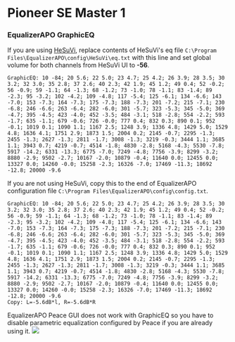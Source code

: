 # Pioneer SE Master 1
### EqualizerAPO GraphicEQ
If you are using [HeSuVi](https://sourceforge.net/projects/hesuvi/), replace contents of HeSuVi's eq file `C:\Program Files\EqualizerAPO\config\HeSuVi\eq.txt` with this line and set global volume for both channels from HeSuVi UI to **-56**.
```
GraphicEQ: 10 -84; 20 5.6; 22 5.0; 23 4.7; 25 4.2; 26 3.9; 28 3.5; 30 3.2; 32 3.0; 35 2.8; 37 2.6; 40 2.3; 42 1.9; 45 1.2; 49 0.4; 52 -0.2; 56 -0.9; 59 -1.1; 64 -1.3; 68 -1.2; 73 -1.0; 78 -1.1; 83 -1.4; 89 -2.3; 95 -3.2; 102 -4.2; 109 -4.8; 117 -5.4; 125 -6.1; 134 -6.6; 143 -7.0; 153 -7.3; 164 -7.3; 175 -7.3; 188 -7.3; 201 -7.2; 215 -7.1; 230 -6.8; 246 -6.6; 263 -6.4; 282 -6.0; 301 -5.7; 323 -5.3; 345 -5.0; 369 -4.7; 395 -4.5; 423 -4.0; 452 -3.5; 484 -3.1; 518 -2.8; 554 -2.2; 593 -1.7; 635 -1.1; 679 -0.6; 726 -0.0; 777 0.4; 832 0.3; 890 0.1; 952 -0.1; 1019 0.1; 1090 1.1; 1167 2.5; 1248 3.9; 1336 4.8; 1429 5.0; 1529 4.8; 1636 4.1; 1751 2.9; 1873 1.5; 2004 0.2; 2145 -0.7; 2295 -1.3; 2455 -1.3; 2627 -1.3; 2811 -1.7; 3008 -1.3; 3219 -0.3; 3444 1.1; 3685 1.1; 3943 0.7; 4219 -0.7; 4514 -1.8; 4830 -2.8; 5168 -4.3; 5530 -7.8; 5917 -14.2; 6331 -13.3; 6775 -7.0; 7249 -4.8; 7756 -3.9; 8299 -3.2; 8880 -2.9; 9502 -2.7; 10167 -2.0; 10879 -0.4; 11640 0.0; 12455 0.0; 13327 0.0; 14260 -0.0; 15258 -2.3; 16326 -7.0; 17469 -11.3; 18692 -12.8; 20000 -9.6
```
If you are not using HeSuVi, copy this to the end of EqualizerAPO configuration file `C:\Program Files\EqualizerAPO\config\config.txt`.
```
GraphicEQ: 10 -84; 20 5.6; 22 5.0; 23 4.7; 25 4.2; 26 3.9; 28 3.5; 30 3.2; 32 3.0; 35 2.8; 37 2.6; 40 2.3; 42 1.9; 45 1.2; 49 0.4; 52 -0.2; 56 -0.9; 59 -1.1; 64 -1.3; 68 -1.2; 73 -1.0; 78 -1.1; 83 -1.4; 89 -2.3; 95 -3.2; 102 -4.2; 109 -4.8; 117 -5.4; 125 -6.1; 134 -6.6; 143 -7.0; 153 -7.3; 164 -7.3; 175 -7.3; 188 -7.3; 201 -7.2; 215 -7.1; 230 -6.8; 246 -6.6; 263 -6.4; 282 -6.0; 301 -5.7; 323 -5.3; 345 -5.0; 369 -4.7; 395 -4.5; 423 -4.0; 452 -3.5; 484 -3.1; 518 -2.8; 554 -2.2; 593 -1.7; 635 -1.1; 679 -0.6; 726 -0.0; 777 0.4; 832 0.3; 890 0.1; 952 -0.1; 1019 0.1; 1090 1.1; 1167 2.5; 1248 3.9; 1336 4.8; 1429 5.0; 1529 4.8; 1636 4.1; 1751 2.9; 1873 1.5; 2004 0.2; 2145 -0.7; 2295 -1.3; 2455 -1.3; 2627 -1.3; 2811 -1.7; 3008 -1.3; 3219 -0.3; 3444 1.1; 3685 1.1; 3943 0.7; 4219 -0.7; 4514 -1.8; 4830 -2.8; 5168 -4.3; 5530 -7.8; 5917 -14.2; 6331 -13.3; 6775 -7.0; 7249 -4.8; 7756 -3.9; 8299 -3.2; 8880 -2.9; 9502 -2.7; 10167 -2.0; 10879 -0.4; 11640 0.0; 12455 0.0; 13327 0.0; 14260 -0.0; 15258 -2.3; 16326 -7.0; 17469 -11.3; 18692 -12.8; 20000 -9.6
Copy: L=-5.6dB*l, R=-5.6dB*R
```
EqualizerAPO Peace GUI does not work with GraphicEQ so you have to disable parametric equalization configured by Peace if you are already using it.
![](https://raw.githubusercontent.com/jaakkopasanen/AutoEq/master/results/Sonoma%20Model%20One/innerfidelity/onear/Pioneer%20SE%20Master%201/Pioneer%20SE%20Master%201.png)
